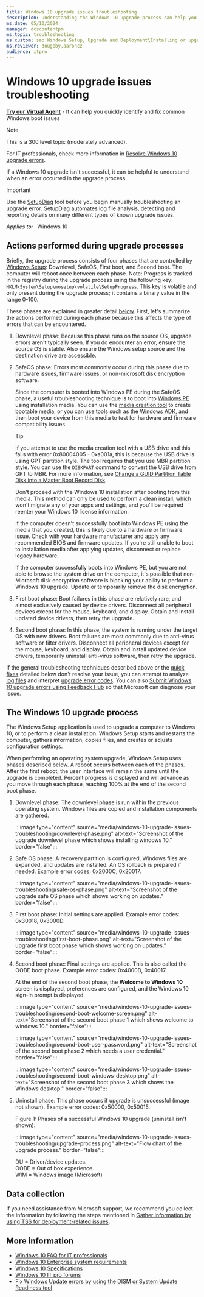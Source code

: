 ```yaml
---
title: Windows 10 upgrade issues troubleshooting
description: Understanding the Windows 10 upgrade process can help you troubleshoot errors when something goes wrong. Find out more with this guide.
ms.date: 05/10/2024
manager: dcscontentpm
ms.topic: troubleshooting
ms.custom: sap:Windows Setup, Upgrade and Deployment\Installing or upgrading Windows, csstroubleshoot
ms.reviewer: dougeby,aaroncz
audience: itpro
---
```

# Windows 10 upgrade issues troubleshooting

<p class="alert is-flex is-primary"><span class="has-padding-left-medium has-padding-top-extra-small"><a class="button is-primary" href="https://vsa.services.microsoft.com/v1.0/?partnerId=7d74cf73-5217-4008-833f-87a1a278f2cb&flowId=DMC&initialQuery=31806293" target='_blank'><b>Try our Virtual Agent</b></a></span><span class="has-padding-small"> - It can help you quickly identify and fix common Windows boot issues</span>

> [!NOTE]
> This is a 300 level topic (moderately advanced).
>
> For IT professionals, check more information in [Resolve Windows 10 upgrade errors](/windows/deployment/upgrade/resolve-windows-10-upgrade-errors).

If a Windows 10 upgrade isn't successful, it can be helpful to understand when an error occurred in the upgrade process.

> [!IMPORTANT]
> Use the [SetupDiag](/windows/deployment/upgrade/setupdiag) tool before you begin manually troubleshooting an upgrade error. SetupDiag automates log file analysis, detecting and reporting details on many different types of known upgrade issues.

_Applies to:_ &nbsp; Windows 10

## Actions performed during upgrade processes

Briefly, the upgrade process consists of four phases that are controlled by [Windows Setup](/windows-hardware/manufacture/desktop/windows-setup-technical-reference): Downlevel, SafeOS, First boot, and Second boot. The computer will reboot once between each phase. Note: Progress is tracked in the registry during the upgrade process using the following key: `HKLM\System\Setup\mosetup\volatile\SetupProgress`. This key is volatile and only present during the upgrade process; it contains a binary value in the range 0-100.

These phases are explained in greater detail [below](#the-windows-10-upgrade-process). First, let's summarize the actions performed during each phase because this affects the type of errors that can be encountered.

1. Downlevel phase: Because this phase runs on the source OS, upgrade errors aren't typically seen. If you do encounter an error, ensure the source OS is stable. Also ensure the Windows setup source and the destination drive are accessible.

2. SafeOS phase: Errors most commonly occur during this phase due to hardware issues, firmware issues, or non-microsoft disk encryption software.

    Since the computer is booted into Windows PE during the SafeOS phase, a useful troubleshooting technique is to boot into [Windows PE](/windows-hardware/manufacture/desktop/winpe-intro) using installation media. You can use the [media creation tool](https://www.microsoft.com/software-download/windows10) to create bootable media, or you can use tools such as the [Windows ADK](https://developer.microsoft.com/windows/hardware/windows-assessment-deployment-kit), and then boot your device from this media to test for hardware and firmware compatibility issues.

    > [!TIP]
    > If you attempt to use the media creation tool with a USB drive and this fails with error 0x80004005 - 0xa001a, this is because the USB drive is using GPT partition style. The tool requires that you use MBR partition style. You can use the `DISKPART` command to convert the USB drive from GPT to MBR. For more information, see [Change a GUID Partition Table Disk into a Master Boot Record Disk](/previous-versions/windows/it-pro/windows-server-2008-R2-and-2008/cc725797(v=ws.11)).

    Don't proceed with the Windows 10 installation after booting from this media. This method can only be used to perform a clean install, which won't migrate any of your apps and settings, and you'll be required reenter your Windows 10 license information.

    If the computer doesn't successfully boot into Windows PE using the media that you created, this is likely due to a hardware or firmware issue. Check with your hardware manufacturer and apply any recommended BIOS and firmware updates. If you're still unable to boot to installation media after applying updates, disconnect or replace legacy hardware.

    If the computer successfully boots into Windows PE, but you are not able to browse the system drive on the computer, it's possible that non-Microsoft disk encryption software is blocking your ability to perform a Windows 10 upgrade. Update or temporarily remove the disk encryption.

3. First boot phase: Boot failures in this phase are relatively rare, and almost exclusively caused by device drivers.  Disconnect all peripheral devices except for the mouse, keyboard, and display. Obtain and install updated device drivers, then retry the upgrade.

4. Second boot phase: In this phase, the system is running under the target OS with new drivers. Boot failures are most commonly due to anti-virus software or filter drivers. Disconnect all peripheral devices except for the mouse, keyboard, and display. Obtain and install updated device drivers, temporarily uninstall anti-virus software, then retry the upgrade.

If the general troubleshooting techniques described above or the [quick fixes](windows-10-upgrade-quick-fixes.md) detailed below don't resolve your issue, you can attempt to analyze [log files](/windows/deployment/upgrade/log-files) and interpret [upgrade error codes](windows-10-upgrade-error-codes.md). You can also [Submit Windows 10 upgrade errors using Feedback Hub](/windows/deployment/upgrade/submit-errors) so that Microsoft can diagnose your issue.

## The Windows 10 upgrade process

The Windows Setup application is used to upgrade a computer to Windows 10, or to perform a clean installation. Windows Setup starts and restarts the computer, gathers information, copies files, and creates or adjusts configuration settings.

When performing an operating system upgrade, Windows Setup uses phases described below. A reboot occurs between each of the phases. After the first reboot, the user interface will remain the same until the upgrade is completed. Percent progress is displayed and will advance as you move through each phase, reaching 100% at the end of the second boot phase.

1. Downlevel phase: The downlevel phase is run within the previous operating system. Windows files are copied and installation components are gathered.

    :::image type="content" source="media/windows-10-upgrade-issues-troubleshooting/downlevel-phase.png" alt-text="Screenshot of the upgrade downlevel phase which shows installing windows 10." border="false":::

2. Safe OS phase: A recovery partition is configured, Windows files are expanded, and updates are installed. An OS rollback is prepared if needed. Example error codes: 0x2000C, 0x20017.

    :::image type="content" source="media/windows-10-upgrade-issues-troubleshooting/safe-os-phase.png" alt-text="Screenshot of the upgrade safe OS phase which shows working on updates." border="false":::

3. First boot phase: Initial settings are applied. Example error codes: 0x30018, 0x3000D.

    :::image type="content" source="media/windows-10-upgrade-issues-troubleshooting/first-boot-phase.png" alt-text="Screenshot of the upgrade first boot phase which shows working on updates." border="false":::

4. Second boot phase: Final settings are applied. This is also called the OOBE boot phase. Example error codes: 0x4000D, 0x40017.

    At the end of the second boot phase, the **Welcome to Windows 10** screen is displayed, preferences are configured, and the Windows 10 sign-in prompt is displayed.

    :::image type="content" source="media/windows-10-upgrade-issues-troubleshooting/second-boot-welcome-screen.png" alt-text="Screenshot of the second boot phase 1 which shows welcome to windows 10." border="false":::

    :::image type="content" source="media/windows-10-upgrade-issues-troubleshooting/second-boot-user-password.png" alt-text="Screenshot of the second boot phase 2 which needs a user credential." border="false":::

    :::image type="content" source="media/windows-10-upgrade-issues-troubleshooting/second-boot-windows-desktop.png" alt-text="Screenshot of the second boot phase 3 which shows the Windows desktop." border="false":::

5. Uninstall phase: This phase occurs if upgrade is unsuccessful (image not shown). Example error codes: 0x50000, 0x50015.

    Figure 1: Phases of a successful Windows 10 upgrade (uninstall isn't shown):

    :::image type="content" source="media/windows-10-upgrade-issues-troubleshooting/upgrade-process.png" alt-text="Flow chart of the upgrade process." border="false":::

    DU = Driver/device updates.  
    OOBE = Out of box experience.  
    WIM = Windows image (Microsoft)

## Data collection

If you need assistance from Microsoft support, we recommend you collect the information by following the steps mentioned in [Gather information by using TSS for deployment-related issues](../windows-troubleshooters/gather-information-using-tss-deployment.md).

## More information

- [Windows 10 FAQ for IT professionals](/windows/deployment/planning/windows-10-enterprise-faq-itpro)
- [Windows 10 Enterprise system requirements](https://technet.microsoft.com/windows/dn798752.aspx)
- [Windows 10 Specifications](https://www.microsoft.com/windows/windows-10-specifications)
- [Windows 10 IT pro forums](https://social.technet.microsoft.com/Forums/en-US/home?category=Windows10ITPro)
- [Fix Windows Update errors by using the DISM or System Update Readiness tool](../../windows-server/deployment/fix-windows-update-errors.md)
